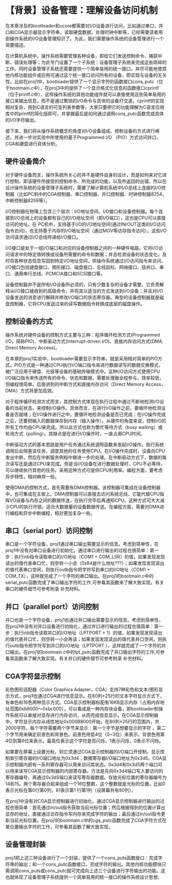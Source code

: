 # 【背景】设备管理：理解设备访问机制

在本章涉及的bootloader和ucore都需要对I/O设备进行访问，比如通过串口、并口和CGA显示器显示字符串，读取硬盘数据，处理时钟中断等，已经需要读者用到操作系统的I/O设备管理知识了。为此，我们需要操作系统的设备管理进行一个简要描述。

在计算机系统中，操作系统需要管理各种设备，即给它们发送控制命令、捕获中断、错误处理等；为此专门设置了一个子系统：设备管理子系统来完成这些琐碎的工作。同时设备管理子系统还需要提供一个简单易用的统一接口，并尽可能地使其他内核功能组件或应用可通过这个统一接口访问所有的设备，即实现与设备的无关性。比如在proj1中，bootloader提供了一个显示字符的函数接口cons_putc（位于bootmain.c中），在proj3中的提供了一个显示格式化信息的函数接口cprintf（位于printf.c中），这样操作系统的其他功能组件就可以直接使用这些简单易用的接口来输出信息，而不是通过繁琐的I/O命令与具体的设备打交道。cprintf的实现相对复杂，用到C语言的可变列表参数等，大家只要把它的功能理解为C语言应用库中的printf的简化版即可，并掌握最后是如何通过调用cons_putc函数完成具体的I/O字符输出。

接下来，我们将从操作系统概念的角度对I/O设备组成、控制设备的方式进行阐述，并进一步对实验中所使用的基于Programmed I/O （PIO）方式访问并口、CGA和硬盘进行具体分析。

## 硬件设备简介

对于硬件设备而言，操作系统所关心的并不是硬件自身的设计，而是如何来对它进行控制，即该硬件所接受的控制命令、所完成的功能，以及所返回的出错。所以在设计操作系统的设备管理子系统时，需要了解计算机系统中I/O总线上连接的I/O控制器（比如PC机中的CGA控制器、串口控制器、并口控制器、时钟控制器8254，中断控制器8259等）。

I/O控制器在物理上包含三个层次：I/O地址空间、I/O接口和设备控制器。每个连接到I/O总线上的设备都有自己的I/O地址空间（即I/O端口），这也是CPU可以直接访问的地址。在 PC机中，支持基于I/O的I/O地址空间(通过IN/OUT这类的I/O访问指令访问)，也支持基于内存的I/O地址空间（通过MOV等访存指令访问）。这些I/O访问请求通过I/O总线传递给I/O接口。

I/O接口是处于一组I/O端口和对应的设备控制器之间的一种硬件电路。它将I/O访问请求中的特定值转换成设备所需要的命令和数据；并且检测设备的状态变化，及时将各种状态信息写回到特定I/O地址空间，供操作系统通过I/O访问指令来访问。I/O接口包括键盘接口、图形接口、磁盘接口、总线鼠标、网络接口、括并口、串口、通用串行总线、PCMCIA接口和SCSI接口等。  

设备控制器并不是所有I/O设备所必须的，只有少数复杂的设备才需要。它负责解释从I/O接口接收到的高级命令，并将其以适当的方式发送到I/O设备；并且对I/O设备发送的消息进行解释并修改I/O端口的状态寄存器。典型的设备控制器就是磁盘控制器，它将CPU发送过来的读写数据指令转换成底层的磁盘操作。

## 控制设备的方式

操作系统对硬件设备的控制方式主要与三种：程序循环检测方式(Programmed I/O，简称PIO)、中断驱动方式(Interrupt-driven I/O)、直接内存访问方式(DMA, Direct Memory Access)。

在本章的proj1实验中，bootloader需要显示字符串，就是采用相对简单的PIO方式。PIO方式是一种通过CPU执行I/O端口指令来进行数据读写的数据交换模式，被广泛应用于硬盘、光驱等设备的基础传输模式中。这种I/O访问方式使用CPU I/O端口指令来传送所有的命令、状态和数据，需要处理器全程参与，效率较低，但编程很简单。后面讲到的中断方式和直接内存访问（Direct Memory Access，DMA）方式将更加高效。

对于程序循环检测方式而言，其控制方式体现在执行过程中通过不断地检测I/O设备的当前状态，来控制I/O操作。具体而言，在进行I/O操作之前，要循环地检测设备是否就绪；在I/O操作进行之中，要循环地检测设备是否已完成；在I/O操作完成之后，还要把输入的数据保存到内存（输入操作）。从硬件的角度来说，控制I/O的所有工作均由CPU来完成。所以此方式也称为繁忙等待方式（busy waiting）或轮询方式（polling）。其缺点是在进行I/O操作时，一直占用CPU时间。 

中断驱动方式的基本思路是用户任务通过系统调用函数来发起I/O操作。执行系统调用后会阻塞该任务，调度其他的任务使用CPU。在I/O操作完成时，设备向CPU发出中断，然后在中断服务例程中做进一步的处理。在中断驱动方式下，数据的每次读写还是通过CPU来完成。但是当I/O设备在进行数据处理时，CPU不必等待，可以继续执行其他的任务。采用这种方式可提供CPU利用率。编程方面，要考虑异步特性，相对麻烦一些。

使用DMA的控制方式，首先需要有DMA控制器。该控制器可集成在设备控制器中，也可集成在主板上。DMA控制器可以直接去访问系统总线，它能代替CPU指挥I/O设备与内存之间的数据传送，在执行完毕后再通知CPU。这种方式可大大减少CPU的执行开销，适合大数据量的设备数据传送。在编程方面，需要对DMA进行编程和异步中断编程，相对更加复杂一些。

## 串口（serial port）访问控制

串口是一个字符设备，proj1通过串口输出需要显示的信息。考虑到简单性，在proj1中没有对串口设备进行初始化，通过串口进行输出的过程也很简单：第一步：执行inb指令读取串口的I/O地址（COM1 + COM_LSR）的值，如果发现发现读出的值代表串口忙，则空转一小会（0x84是什么地址???）；如果发现发现读出的值代表串口空闲，则执行outb指令把字符写到串口的I/O地址（COM1 + COM_TX），这样就完成了一个字符的串口输出。在proj1的bootmain.c中的serial_putc函数完成了串口输出字符的工作,可参看其函数来了解大致实现。有关串口的硬件细节可参考附录 补充材料。

## 并口（parallel port）访问控制

并口也是一个字符设备，proj1也通过并口输出需要显示的信息。考虑到简单性，在proj1中没有对并口设备进行初始化，通过并口进行输出的过程也很简单：第一步：执行inb指令读取并口的I/O地址（LPTPORT + 1）的值，如果发现发现读出的值代表并口忙，则空转一小会再读；如果发现发现读出的值代表并口空闲，则执行outb指令把字符写到并口的I/O地址（LPTPORT ），这样就完成了一个字符的并口输出。在proj1的bootmain.c中的lpt_putc函数完成了并口输出字符的工作,可参看其函数来了解大致实现。有关并口的硬件细节可参考附录 补充材料。

## CGA字符显示控制

彩色图形适配器（Color Graphics Adapter，CGA）支持7种彩色和文本/图形显示方式，proj1也通过CGA进行信息显示。在80列×25行的文本字符显示方式下，有单色和16色两种显示方式。CGA显示控制器标配有16KB显示内存（占用内存地址范围0xb8000～0xbc000），可以看成是一种内存块设备，即bootloader和操作系统可以直接对显存进行内存访问，从而完成信息显示。在CGA显示控制器中，字符显示内存从线性地址0x000B8000开始，在80列×25行的范围内，共2000字符。每个字符需要两个字节来显示：第一个字节是想要显示的字符 ，第二个字节用来确定前景色和背景色。前景色用低4位（0~3位）来表示，背景色用第4位到第6位来表示。最高位表示这个字符是否闪烁，1表示闪烁，0表示不闪烁。

如果要在屏幕上设置光标，则它须通过CGA显示控制器的I/O端口开控制。显示控制索引寄存器的I/O端口地址为0x3d4；数据寄存器I/O端口地址为0x3d5。CGA显示控制器内部有一系列寄存器可以用来访问其状态。0x3d4和0x3d5两个端口可以用来读写CGA显示控制器的内部寄存器。方法是先向0x3d4端口写入要访问的寄存器编号，再通过0x3d5端口来读写寄存器数据。存放光标位置的寄存器编号为14和15。两个寄存器合起来组成一个16位整数，这个整数就是光标的位置。比如0表示光标在第0行第0列，81表示第1 行第1列（设屏幕共有80列）。

在proj1中没有对CGA显示控制器进行初始化，通过CGA显示控制器进行输出的过程也很简单：首先通过in/out指令获取当前光标位置；然后根据得到的位置计算出显存的地址，直接通过访存指令写内存来完成字符的输出；最后通过in/out指令更新当前光标位置。在proj1的bootmain.c中的cga_putc函数完成了CGA字符方式在某位置输出字符的工作，可参看其函数了解大致实现。

## 设备管理封装

proj1把上述三种设备进行了一个封装，提供了一个cons_puts函数接口：完成字符串的输出；和一个cons_putc函数接口，完成字符的输出。其他内核功能模块只需调用cons_puts或cons_putc就可完成向上述三个设备进行字符输出的功能。这也就体现了设备管理子系统提供一个简单易用的统一接口的操作系统设计思想。
